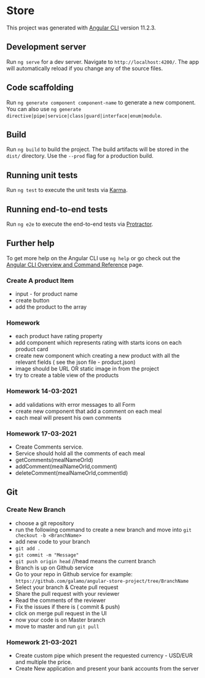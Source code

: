 # Store

This project was generated with [Angular CLI](https://github.com/angular/angular-cli) version 11.2.3.

## Development server

Run `ng serve` for a dev server. Navigate to `http://localhost:4200/`. The app will automatically reload if you change any of the source files.

## Code scaffolding

Run `ng generate component component-name` to generate a new component. You can also use `ng generate directive|pipe|service|class|guard|interface|enum|module`.

## Build

Run `ng build` to build the project. The build artifacts will be stored in the `dist/` directory. Use the `--prod` flag for a production build.

## Running unit tests

Run `ng test` to execute the unit tests via [Karma](https://karma-runner.github.io).

## Running end-to-end tests

Run `ng e2e` to execute the end-to-end tests via [Protractor](http://www.protractortest.org/).

## Further help

To get more help on the Angular CLI use `ng help` or go check out the [Angular CLI Overview and Command Reference](https://angular.io/cli) page.



### Create A product Item
 - input - for product name
 - create button
 - add the product to the array

 
 ### Homework
 - each product have rating property
 - add component which represents rating with starts icons on each product card
 - create new component which creating a new product with all the relevant fields ( see the json file - product.json)
 - image should be URL OR static image in from the project
 - try to create a table view of the products


 ### Homework 14-03-2021
 - add validations with error messages to all Form
 - create new component that add a comment on each meal
 - each meal will present his own comments
 
### Homework 17-03-2021
- Create Comments service.
- Service should hold all the comments of each meal
- getComments(mealNameOrId)
- addComment(mealNameOrId,comment)
- deleteComment(mealNameOrId,commentId)



## Git
### Create New Branch

- choose a git repository 
- run the following command to create a new branch and move into `git checkout -b <BranchName>`
- add new code to your branch
- `git add .`
- `git commit -m "Message"`
- `git push origin head` //head means the current branch
- Branch is up on Github service
- Go to your repo in Github service for example: `https://github.com/galamo/angular-store-project/tree/BranchName`
- Select your branch & Create pull request
- Share the pull request with your reviewer 
- Read the comments of the reviewer
- Fix the issues if there is ( commit & push)
- click on merge pull request in the UI 
- now your code is on Master branch
- move to master and run `git pull`


### Homework 21-03-2021
- Create custom pipe which present the requested currency - USD/EUR and multiple the price.
- Create New application and present your bank accounts from the server 
